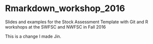# Rmarkdown_workshop_2016
Slides and examples for the Stock Assessment Template with Git and R workshops at the SWFSC and NWFSC in Fall 2016

This is a change I made Jin. 